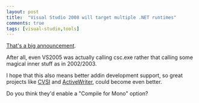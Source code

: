 ```yaml
---
layout: post
title:  "Visual Studio 2008 will target multiple .NET runtimes"
comments: true
tags: [visual-studio,tools]
---
```



[That's a big announcement](http://weblogs.asp.net/scottgu/archive/2007/06/20/vs-2008-multi-targeting-support.aspx).

After all, even VS2005 was actually calling csc.exe rather that calling some magical inner stuff as in 2002/2003.

I hope that this also means better addin development support, so great projects like [CVSI](http://www.jonorossi.com/upload/cvsi.htm) and [ActiveWriter](http://www.altinoren.com/activewriter/), could become even better.

Do you think they'd enable a "Compile for Mono" option?

